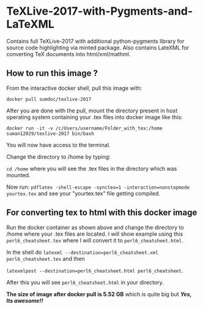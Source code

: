 # TeXLive-2017-with-Pygments-and-LaTeXML
Contains full TeXLive-2017 with additional python-pygments library for source code highlighting via minted package.
Also contains LateXML for converting TeX documents into html/xml/mathml.



## How to run this image ?

From the interactive docker shell, pull this image with:

`docker pull sumdoc/texlive-2017`


After you are done with the pull, mount the directory present in host operating system containing your .tex files 
into docker image like this:

`docker run -it -v /c/Users/username/Folder_with_tex:/home suman12029/texlive-2017 bin/bash`


You will now have access to the terminal.

Change the directory to /home by typing:

`cd /home` where you will see the .tex files in the directory which was mounted.

Now run:
`pdflatex -shell-escape -synctex=1 -interaction=nonstopmode yourtex.tex` and see your "yourtex.tex" file getting compiled.


## For converting tex to html with this docker image

Run the  docker container as shown above and change the directory to /home where your .tex files are located.
I will show example using this `perl6_cheatsheet.tex` where I will convert it to `perl6_cheatsheet.html`.

In the shell do `latexml --destination=perl6_cheatsheet.xml perl6_cheatsheet.tex` and then

`latexmlpost --destination=perl6_cheatsheet.html perl6_cheatsheet`.

After this you will see `perl6_cheatsheet.html` in your directory.

**The size of image after docker pull is 5.52 GB** which is quite big but
***Yes, Its awesome!!***


